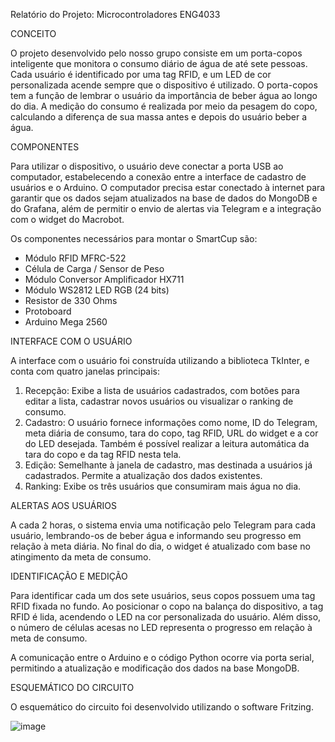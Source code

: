 Relatório do Projeto: Microcontroladores ENG4033


CONCEITO

O projeto desenvolvido pelo nosso grupo consiste em um porta-copos inteligente que monitora o consumo diário de água de até sete pessoas. Cada usuário é identificado por uma tag RFID, e um LED de cor personalizada acende sempre que o dispositivo é utilizado.
O porta-copos tem a função de lembrar o usuário da importância de beber água ao longo do dia. A medição do consumo é realizada por meio da pesagem do copo, calculando a diferença de sua massa antes e depois do usuário beber a água.


COMPONENTES

Para utilizar o dispositivo, o usuário deve conectar a porta USB ao computador, estabelecendo a conexão entre a interface de cadastro de usuários e o Arduino. O computador precisa estar conectado à internet para garantir que os dados sejam atualizados na base de dados do MongoDB e do Grafana, além de permitir o envio de alertas via Telegram e a integração com o widget do Macrobot.

Os componentes necessários para montar o SmartCup são:

- Módulo RFID MFRC-522
- Célula de Carga / Sensor de Peso
- Módulo Conversor Amplificador HX711
- Módulo WS2812 LED RGB (24 bits)
- Resistor de 330 Ohms
- Protoboard
- Arduino Mega 2560


INTERFACE COM O USUÁRIO

A interface com o usuário foi construída utilizando a biblioteca TkInter, e conta com quatro janelas principais:

1. Recepção: Exibe a lista de usuários cadastrados, com botões para editar a lista, cadastrar novos usuários ou visualizar o ranking de consumo.
2. Cadastro: O usuário fornece informações como nome, ID do Telegram, meta diária de consumo, tara do copo, tag RFID, URL do widget e a cor do LED desejada. Também é possível realizar a leitura automática da tara do copo e da tag RFID nesta tela.
3. Edição: Semelhante à janela de cadastro, mas destinada a usuários já cadastrados. Permite a atualização dos dados existentes.
4. Ranking: Exibe os três usuários que consumiram mais água no dia.


ALERTAS AOS USUÁRIOS

A cada 2 horas, o sistema envia uma notificação pelo Telegram para cada usuário, lembrando-os de beber água e informando seu progresso em relação à meta diária. No final do dia, o widget é atualizado com base no atingimento da meta de consumo.


IDENTIFICAÇÃO E MEDIÇÃO

Para identificar cada um dos sete usuários, seus copos possuem uma tag RFID fixada no fundo. Ao posicionar o copo na balança do dispositivo, a tag RFID é lida, acendendo o LED na cor personalizada do usuário. Além disso, o número de células acesas no LED representa o progresso em relação à meta de consumo.

A comunicação entre o Arduino e o código Python ocorre via porta serial, permitindo a atualização e modificação dos dados na base MongoDB.


ESQUEMÁTICO DO CIRCUITO

O esquemático do circuito foi desenvolvido utilizando o software Fritzing.

![image](https://github.com/user-attachments/assets/aba40636-2f83-4c33-9a99-6abed535afd3)

